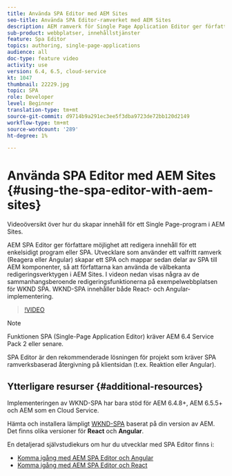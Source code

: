 ```yaml
---
title: Använda SPA Editor med AEM Sites
seo-title: Använda SPA Editor-ramverket med AEM Sites
description: AEM ramverk för Single Page Application Editor ger författare möjlighet att redigera innehåll för ett Single Page-program eller -SPA. Utvecklare som använder ramverken React eller Angular skapar en SPA och mappar sedan delar av SPA till AEM komponenter, så att författarna kan använda de välbekanta redigeringsverktygen i AEM Sites.
sub-product: webbplatser, innehållstjänster
feature: Spa Editor
topics: authoring, single-page-applications
audience: all
doc-type: feature video
activity: use
version: 6.4, 6.5, cloud-service
kt: 1047
thumbnail: 22229.jpg
topic: SPA
role: Developer
level: Beginner
translation-type: tm+mt
source-git-commit: d9714b9a291ec3ee5f3dba9723de72bb120d2149
workflow-type: tm+mt
source-wordcount: '289'
ht-degree: 1%

---
```



# Använda SPA Editor med AEM Sites {#using-the-spa-editor-with-aem-sites}

Videoöversikt över hur du skapar innehåll för ett Single Page-program i AEM Sites.

AEM SPA Editor ger författare möjlighet att redigera innehåll för ett enkelsidigt program eller SPA. Utvecklare som använder ett valfritt ramverk (Reagera eller Angular) skapar ett SPA och mappar sedan delar av SPA till AEM komponenter, så att författarna kan använda de välbekanta redigeringsverktygen i AEM Sites. I videon nedan visas några av de sammanhangsberoende redigeringsfunktionerna på exempelwebbplatsen för WKND SPA. WKND-SPA innehåller både React- och Angular-implementering.

>[!VIDEO](https://video.tv.adobe.com/v/22229?quality=12&learn=on)

>[!NOTE]
>
> Funktionen SPA (Single-Page Application Editor) kräver AEM 6.4 Service Pack 2 eller senare.
>
> SPA Editor är den rekommenderade lösningen för projekt som kräver SPA ramverksbaserad återgivning på klientsidan (t.ex. Reaktion eller Angular).

## Ytterligare resurser {#additional-resources}

Implementeringen av WKND-SPA har bara stöd för AEM 6.4.8+, AEM 6.5.5+ och AEM som en Cloud Service.

Hämta och installera lämpligt [WKND-SPA](https://github.com/adobe/aem-guides-wknd-spa/releases) baserat på din version av AEM. Det finns olika versioner för **React** och **Angular**.

En detaljerad självstudiekurs om hur du utvecklar med SPA Editor finns i:

* [Komma igång med AEM SPA Editor och Angular](https://docs.adobe.com/content/help/en/experience-manager-learn/spa-angular-tutorial/overview.html)
* [Komma igång med AEM SPA Editor och React](https://docs.adobe.com/content/help/en/experience-manager-learn/spa-react-tutorial/overview.html)
